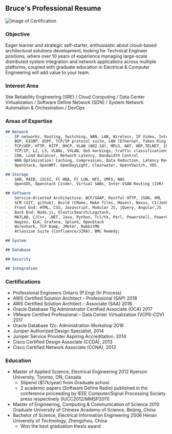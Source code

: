 ## Bruce's Professional Resume

![Image of Certification](https://gbcaptain.github.io/images/all.png)

### Objective

Eager learner and strategic self-starter, enthusiastic about cloud-based architectural solutions development, looking for Technical Engineer positions, where over 10 years of experience managing large-scale distributed system integration and network applications across multiple platforms, coupled with graduate education in Electrical & Computer Engineering will add value to your team.

### Interest Area

Site Reliability Engineering (SRE) / Cloud Computing / Data Center Virtualization / Software Define Network (SDN) / System Network Automation & Orchestration / DevOps



### Areas of Expertise
```markdown
## Network
-	IP networks, Routing, Switching, WAN, LAN, Wireless, IP Video, Internet, Hosting
-	BGP, EIGRP, OSPF, TCP/IP protocol suite, LAN (Ethernet, Token Ring and FDDI); WAN protocols (X.25, Frame Relay, and ATM); IP addressing (CIDR, Subnetting, VLSM)
-	TCP/UDP, HTTP, RSTP, DHCP, VLAN (802.1Q), MPLS, NAT, ARP,TELNET, ICMP, SSL
-	TCP/IP, L2, L3, VLANs, VXLAN, QoS markings, traffic classifications and prioritization, Layer 4-7 inspections
-	CDN, Load Balancer, Network Latency, Bandwidth Control
-	WAN Optimization: Caching, Compression, Data Reduction, Latency Reduction, QoS tagging, Packet coalescing, DNS query/record type/optimization
-	OpenStack, OpenWRT, OpenDayLight, Clearwater, OpenVSwitch, VDS 

## Storage
-	SAN, RAID, iSCSI, FC HBA, FC LUN, NFS, VMFS, NAS
-	OpenSDS, Openstack Cinder, Virtual SANs, Inter-VSAN Routing (IVR) 

## Software
-	Service-Oriented Architecture: WCF/SOAP, Restful HTTP, JSON, XML
-	SCM (GIT, github), Build (CMake, Make files, Maven), Nexus, CI(Jenkins)
-	Front End: HTML, CSS, Javascript, Modular JS, jQuery, Angular.JS
-	Back End: Node.js, ElasticSearch/Logstash, 
-	MATLAB, C/C++, .NET, Java, Python, Tcl/tk, Perl, Powershell, PowerGUI
-	Nagios, ELK, Grafana, Splunk, OpenStack
-	Wireshark, TCP Dump, JMeter, RabbitMQ
-	Atlassian Suite (Confluence/JIRA), BMC Remedy; 

## System

## Database

## Security

## Integration

```

### Certifications
-	Professional Engineers Ontario (P.Eng)						                (In Process)
-	AWS Certified Solution Architect – Professional (SAP)						          2018
-	AWS Certified Solution Architect – Associate (SAA)						            2018
-	Oracle Database 11g Administrator Certified Associate (OCA)					      2017
-	VMware Certified Professional – Data Center Virtualization (VCP6-CDV)			2017
-	Oracle Database 12c: Administration Workshop						                  2016
-	Juniper Authorized Design Specialist,								                      2014
-	Juniper Service Provider Aspiring Accreditation,						              2014
-	Cisco Certified Design Associate (CCDA), 							                    2013 
-	Cisco Certified Network Associate (CCNA),				  			                  2013

### Education
-	Master of Applied Science, Electrical Engineering						        2012
    Ryerson University, Toronto, ON, Canada
    - Stipend ($17k/year) from Graduate school
    - 2 academic papers (Software Define Radio) published in the conference proceeding by IEEE Computer/Signal Processing Society press respectively (IUCC2012/MMSP2011)
-	Master of Engineering, Computing & Communication of Science					2010
    Graduate University of Chinese Academy of Science, Beijing, China  
-	Bachelor of Science, Electrical Information Engineering						  2006
    Henan University of Technology, Zhengzhou, China  
    -  Won the best graduation thesis award
